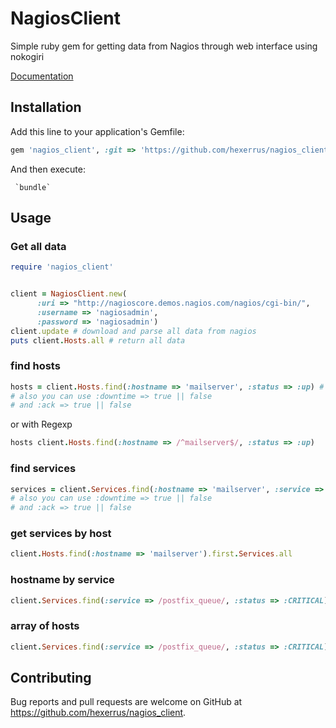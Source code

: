 # NagiosClient

Simple ruby gem for getting data from Nagios through web interface using nokogiri

[Documentation](https://hexerrus.github.io/nagios_client/doc/)

## Installation

Add this line to your application's Gemfile:

```ruby
gem 'nagios_client', :git => 'https://github.com/hexerrus/nagios_client.git'
```

And then execute:

     `bundle`

## Usage

### Get all data

```ruby
require 'nagios_client'


client = NagiosClient.new(
      :uri => "http://nagioscore.demos.nagios.com/nagios/cgi-bin/",
      :username => 'nagiosadmin',
      :password => 'nagiosadmin')
client.update # download and parse all data from nagios
puts client.Hosts.all # return all data
```
### find hosts
```ruby
hosts = client.Hosts.find(:hostname => 'mailserver', :status => :up) # will return Array of hosts
# also you can use :downtime => true || false
# and :ack => true || false
```
or with Regexp

```ruby
hosts client.Hosts.find(:hostname => /^mailserver$/, :status => :up)
```

### find services
```ruby
services = client.Services.find(:hostname => 'mailserver', :service => /postfix_queue/, :status => :CRITICAL)
# also you can use :downtime => true || false
# and :ack => true || false
```

### get services by host
```ruby
client.Hosts.find(:hostname => 'mailserver').first.Services.all
```

### hostname by service
```ruby
client.Services.find(:service => /postfix_queue/, :status => :CRITICAL).first.Host.hostname
```

### array of hosts
```ruby
client.Services.find(:service => /postfix_queue/, :status => :CRITICAL).map{|service| service.Host.hostname }
```


## Contributing

Bug reports and pull requests are welcome on GitHub at https://github.com/hexerrus/nagios_client.

